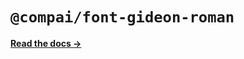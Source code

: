 # `@compai/font-gideon-roman`

[**Read the docs &rarr;**](https://components.ai/docs/typefaces/gideon-roman)
